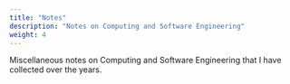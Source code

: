 ```yaml
---
title: "Notes"
description: "Notes on Computing and Software Engineering"
weight: 4
---
```


Miscellaneous notes on Computing and Software Engineering that I have collected
over the years.
